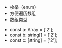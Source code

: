 + 枚举（enum）
+ 方便遍历数组
+ 数组类型
- const a: Array<string> = ['2'];
- const b: string[] = ['2'];
- const c: [string] = ['2'];
